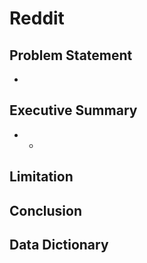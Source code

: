 # Reddit

## Problem Statement

- 

## Executive Summary

- - 

    

## Limitation



## Conclusion






## Data Dictionary







